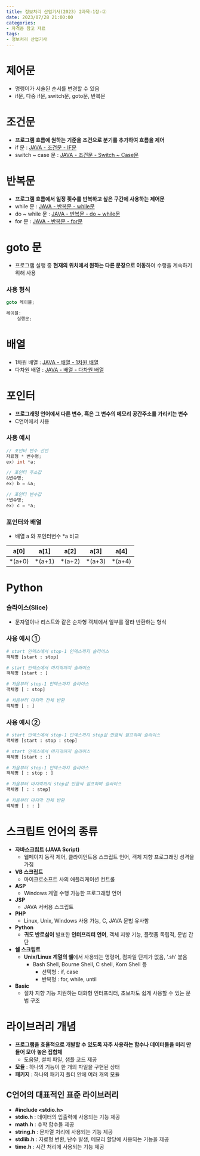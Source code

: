 ```yaml
---
title: 정보처리 산업기사(2023) 2과목-1장-②
date: 2023/07/28 21:00:00
categories:
- 자격증 참고 자료
tags:
- 정보처리 산업기사
---
```


# 제어문

- 명령어가 서술된 순서를 변경할 수 있음
- if문, 다중 if문, switch문, goto문, 반복문

# 조건문

- **프로그램 흐름에 원하는 기준을 조건으로 분기를 추가하여 흐름을 제어**
- if 문 : [JAVA - 조건문 - IF문](https://depra3.github.io/2023/07/12/2023/07/JAVA-%EC%A1%B0%EA%B1%B4%EB%AC%B8-IF%EB%AC%B8/)
- switch ~ case 문 : [JAVA - 조건문 - Switch ~ Case문](https://depra3.github.io/2023/07/14/2023/07/JAVA-%EC%A1%B0%EA%B1%B4%EB%AC%B8-Switch~Case%EB%AC%B8/)

# 반복문

- **프로그램 흐름에서 일정 횟수를 반복하고 싶은 구간에 사용하는 제어문**
- while 문 : [JAVA - 반복문 - while문](https://depra3.github.io/2023/07/15/2023/07/JAVA-%EB%B0%98%EB%B3%B5%EB%AC%B8-while%EB%AC%B8/)
- do ~ while 문 : [JAVA - 반복문 - do ~ while문](https://depra3.github.io/2023/07/17/2023/07/JAVA-%EB%B0%98%EB%B3%B5%EB%AC%B8-do~while%EB%AC%B8/)
- for 문 : [JAVA - 반복문 - for문](https://depra3.github.io/2023/07/18/2023/07/JAVA-%EB%B0%98%EB%B3%B5%EB%AC%B8-for%EB%AC%B8/)

# goto 문

- 프로그램 실행 중 **현재의 위치에서 원하는 다른 문장으로 이동**하여 수행을 계속하기 위해 사용

### 사용 형식

```java
goto 레이블;

레이블:
	실행문;

```

# 배열

- 1차원 배열 : [JAVA - 배열 - 1차원 배열](https://depra3.github.io/2023/07/20/2023/07/JAVA-%EB%B0%B0%EC%97%B4-%E2%91%A0/)
- 다차원 배열 : [JAVA - 배열 - 다차원 배열](https://depra3.github.io/2023/07/24/2023/07/JAVA-%EB%B0%B0%EC%97%B4-%E2%91%A1/)

# 포인터

- **프로그래밍 언어에서 다른 변수, 혹은 그 변수의 메모리 공간주소를 가리키는 변수**
- C언어에서 사용

### 사용 예시

```c
// 포인터 변수 선언
자료형 * 변수명;
ex) int *a;

// 포인터 주소값
&변수명;
ex) b = &a;

// 포인터 변수값
*변수명;
ex) c = *a;
```

### 포인터와 배열

- 배열 a 와 포인터변수 *a 비교

| a[0] | a[1] | a[2] | a[3] | a[4] |
| --- | --- | --- | --- | --- |
| *(a+0) | *(a+1) | *(a+2) | *(a+3) | *(a+4) |

# Python

### 슬라이스(Slice)

- 문자열이나 리스트와 같은 순차형 객체에서 일부를 잘라 반환하는 형식

### 사용 예시 ①

```python
# start 인덱스에서 stop-1 인덱스까지 슬라이스
객체명 [start : stop]

# start 인덱스에서 마지막까지 슬라이스
객체명 [start : ]

# 처음부터 stop-1 인덱스까지 슬라이스
객체명 [ : stop]

# 처음부터 마지막 전체 반환
객체명 [ : ]
```

### 사용 예시 ②

```python
# start 인덱스에서 stop-1 인덱스까지 step값 만큼씩 점프하며 슬라이스
객체명 [start : stop : step]

# start 인덱스에서 마지막까지 슬라이스
객체명 [start : :]

# 처음부터 stop-1 인덱스까지 슬라이스
객체명 [ : stop : ]

# 처음부터 마지막까지 step값 만큼씩 점프하며 슬라이스
객체명 [ : : step]

# 처음부터 마지막 전체 반환
객체명 [ : : ]
```

# 스크립트 언어의 종류

- **자바스크립트 (JAVA Script)**
    - 웹페이지 동작 제어, 클라이언트용 스크립트 언어, 객체 지향 프로그래밍 성격을 가짐
- **VB 스크립트**
    - 마이크로소프트 사의 애플리케이션 컨트롤
- **ASP**
    - Windows 계열 수행 가능한 프로그래밍 언어
- **JSP**
    - JAVA 서버용 스크립트
- **PHP**
    - Linux, Unix, Windows 사용 가능, C, JAVA 문법 유사함
- **Python**
    - **귀도 반로섬이** 발표한 **인터프리터 언어**, 객체 지향 기능, 플랫폼 독립적, 문법 간단
- **쉘 스크립트**
    - **Unix/Linux 계열의 쉘**에서 사용되는 명령어, 컴파일 단계가 없음, ‘.sh’ 붙음
        - Bash Shell, Bourne Shell, C shell, Korn Shell 등
            - 선택형 : if, case
            - 반복형 : for, while, until
- **Basic**
    - 절차 지향 기능 지원하는 대화형 인터프리터, 초보자도 쉽게 사용할 수 있는 문법 구조

# **라이브러리 개념**

- **프로그램을 효율적으로 개발할 수 있도록 자주 사용하는 함수나 데이터들을 미리 만들어 모아 놓은 집합체**
    - 도움말, 설치 파일, 샘플 코드 제공
- **모듈** : 하나의 기능이 한 개의 파일을 구현된 상태
- **패키지** : 하나의 패키지 폴더 안에 여러 개의 모듈

## **C언어의 대표적인 표준 라이브러리**

- **#include <stdio.h>**
- **stdio.h** : 데이터의 입출력에 사용되는 기능 제공
- **math.h** : 수학 함수들 제공
- **string.h** : 문자열 처리에 사용되는 기능 제공
- **stdlib.h** : 자료형 변환, 난수 발생, 메모리 할당에 사용되는 기능을 제공
- **time.h** : 시간 처리에 사용되는 기능 제공